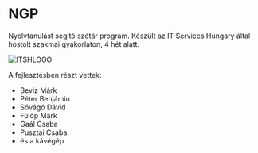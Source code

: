 # NGP
Nyelvtanulást segítő szótár program. Készült az IT Services Hungary által hostolt szakmai gyakorlaton, 4 hét alatt.

![ITSHLOGO](https://www.it-services.hu/wp-content/themes/itsh-2013/images/itsh_logo.png)

A fejlesztésben részt vettek:
* Beviz Márk
* Péter Benjámin
* Sóvágó Dávid
* Fülöp Márk
* Gaál Csaba
* Pusztai Csaba
* és a kávégép

